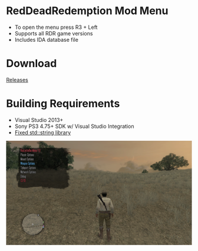 # RedDeadRedemption Mod Menu
 - To open the menu press R3 + Left
 - Supports all RDR game versions
 - Includes IDA database file  

# Download 
 [Releases]( https://github.com/TheRouletteBoi/RedDeadRedemption/releases)
 
# Building Requirements
- Visual Studio 2013+
- Sony PS3 4.75+ SDK w/ Visual Studio Integration
- [Fixed std::string library](https://github.com/skiff/libpsutil/releases "Fixed std::string library")

![Preview](https://github.com/TheRouletteBoi/RedDeadRedemption/blob/master/Resources/Preview.png)
